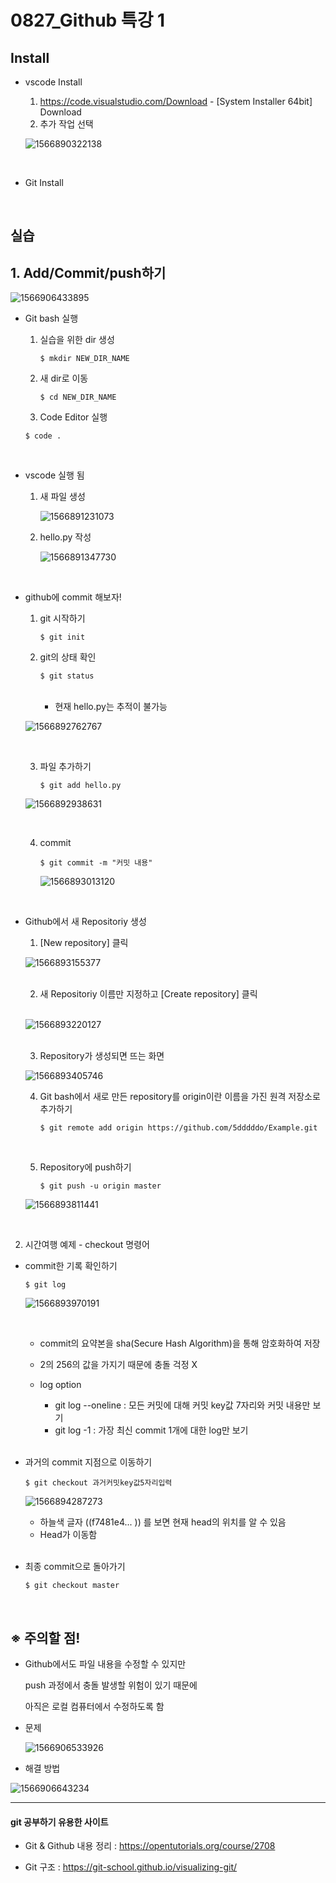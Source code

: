 # 0827_Github 특강 1

## Install

- vscode Install
  1. <https://code.visualstudio.com/Download> - [System Installer 64bit] Download
  2. 추가 작업 선택

  ![1566890322138](https://user-images.githubusercontent.com/50972986/63769800-a7981d80-c90e-11e9-92a1-b8ff5bda2e88.png)

<br>

- Git Install

<br>

## 실습

## 1. Add/Commit/push하기

![1566906433895](https://user-images.githubusercontent.com/50972986/63769797-a36c0000-c90e-11e9-9827-5d65ea508cae.png)

- Git bash 실행

  1. 실습을 위한 dir 생성

     `$ mkdir NEW_DIR_NAME`

  2. 새 dir로 이동

     `$ cd NEW_DIR_NAME`

  3.  Code Editor 실행

     `$ code .`

  <br>

- vscode 실행 됨

  1. 새 파일 생성

     ![1566891231073](https://user-images.githubusercontent.com/50972986/63769579-23459a80-c90e-11e9-9b93-609e5117f62e.png)

  2. hello.py 작성

     ![1566891347730](https://user-images.githubusercontent.com/50972986/63769586-2771b800-c90e-11e9-820d-2283f8e09549.png)

<br>

- github에 commit 해보자!

  1. git 시작하기

     `$ git init`

  2. git의 상태 확인

     `$ git status` 

     <br>

     - 현재 hello.py는 추적이 불가능

    ![1566892762767](https://user-images.githubusercontent.com/50972986/63769776-93ecb700-c90e-11e9-8766-e5d8d9f51f9a.png)

  <br>

  3. 파일 추가하기

     `$ git add hello.py`

    ![1566892938631](https://user-images.githubusercontent.com/50972986/63769594-2d679900-c90e-11e9-9440-94220b9d098a.png)

  <br>

  4. commit

     `$ git commit -m "커밋 내용"`

     ![1566893013120](https://user-images.githubusercontent.com/50972986/63769644-4bcd9480-c90e-11e9-8ba4-9973288161b1.png)

  <br>

- Github에서 새 Repositoriy 생성

  1. [New repository] 클릭

    ![1566893155377](https://user-images.githubusercontent.com/50972986/63769648-4d975800-c90e-11e9-91b7-0ea2c313ffde.png)

  <br>

  2. 새 Repositoriy 이름만 지정하고 [Create repository] 클릭

  <br>

   ![1566893220127](https://user-images.githubusercontent.com/50972986/63770181-8b48b080-c90f-11e9-90f0-d590a7b12bd2.png)

  <br>

  3. Repository가 생성되면 뜨는 화면

   ![1566893405746](https://user-images.githubusercontent.com/50972986/63770258-b8955e80-c90f-11e9-8e2d-683dbe560a3e.png)

  4. Git bash에서 새로 만든 repository를 origin이란 이름을 가진 원격 저장소로 추가하기

     ` $ git remote add origin https://github.com/5dddddo/Example.git `

     <br>

  5. Repository에 push하기

     `$ git push -u origin master`

   ![1566893811441](https://user-images.githubusercontent.com/50972986/63770425-19249b80-c910-11e9-857d-9afc746ec3d4.png)

<br>

2. 시간여행 예제 - checkout 명령어 

- commit한 기록 확인하기

  `$ git log`

  ![1566893970191](https://user-images.githubusercontent.com/50972986/63770428-1c1f8c00-c910-11e9-97a2-d2f2140b8900.png)

  <br>

  - commit의 요약본을 sha(Secure Hash Algorithm)을 통해 암호화하여 저장

  - 2의 256의 값을 가지기 때문에 충돌 걱정 X

  - log option

    - git log --oneline : 모든 커밋에 대해 커밋 key값 7자리와 커밋 내용만 보기
    - git log -1 : 가장 최신 commit 1개에 대한 log만 보기

    <br>

- 과거의 commit 지점으로 이동하기

  `$ git checkout 과거커밋key값5자리입력 `

  ![1566894287273](https://user-images.githubusercontent.com/50972986/63770439-22156d00-c910-11e9-9dcc-bb60dd221089.png)

  - 하늘색 글자 ((f7481e4... )) 를 보면 현재 head의 위치를 알 수 있음
  - Head가 이동함

  <br>

- 최종 commit으로 돌아가기

  `$ git checkout master`

<br>

## ※ 주의할 점!

- Github에서도 파일 내용을 수정할 수 있지만

  push 과정에서 충돌 발생할 위험이 있기 때문에

  아직은 로컬 컴퓨터에서 수정하도록 함

- 문제

  ![1566906533926](https://user-images.githubusercontent.com/50972986/63770445-2772b780-c910-11e9-910a-e773e3a204a3.png)

- 해결 방법

 ![1566906643234](https://user-images.githubusercontent.com/50972986/63770449-28a3e480-c910-11e9-884c-4ae12cf3c9ae.png)

------

#### git 공부하기 유용한 사이트

- Git & Github 내용 정리 : <https://opentutorials.org/course/2708>

- Git 구조 : <https://git-school.github.io/visualizing-git/>


